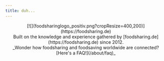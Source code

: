 ```yaml
---
title: duh...
---
```


<div markdown="1" style="text-align: center">
  [![](foodsharinglogo_positiv.png?cropResize=400,200)](https://foodsharing.de)<br>
  Built on the knowledge and experience gathered by [foodsharing.de](https://foodsharing.de) since 2012.<br>
  _Wonder how foodsharing and foodsaving worldwide are connected? [Here's a FAQ!](/about/faq)_
</div>
